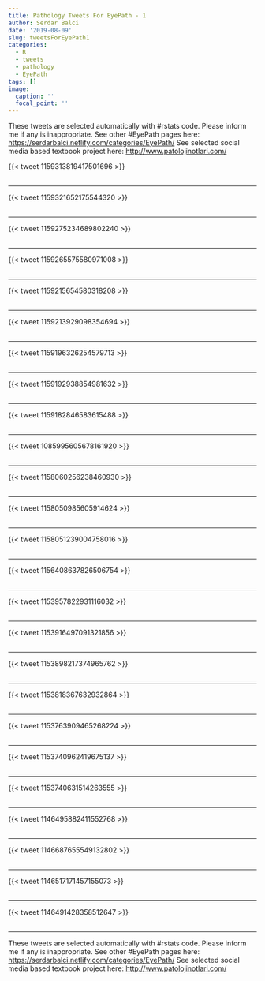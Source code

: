 ```yaml
---
title: Pathology Tweets For EyePath - 1
author: Serdar Balci
date: '2019-08-09'
slug: tweetsForEyePath1
categories:
  - R
  - tweets
  - pathology
  - EyePath
tags: []
image:
  caption: ''
  focal_point: ''
---
```



These tweets are selected automatically with #rstats code. Please inform me if any is inappropriate.
See other #EyePath pages here: https://serdarbalci.netlify.com/categories/EyePath/ 
See selected social media based textbook project here: http://www.patolojinotlari.com/

{{< tweet 1159313819417501696 >}}
<br>
<br>
<hr>
{{< tweet 1159321652175544320 >}}
<br>
<br>
<hr>
{{< tweet 1159275234689802240 >}}
<br>
<br>
<hr>
{{< tweet 1159265575580971008 >}}
<br>
<br>
<hr>
{{< tweet 1159215654580318208 >}}
<br>
<br>
<hr>
{{< tweet 1159213929098354694 >}}
<br>
<br>
<hr>
{{< tweet 1159196326254579713 >}}
<br>
<br>
<hr>
{{< tweet 1159192938854981632 >}}
<br>
<br>
<hr>
{{< tweet 1159182846583615488 >}}
<br>
<br>
<hr>
{{< tweet 1085995605678161920 >}}
<br>
<br>
<hr>
{{< tweet 1158060256238460930 >}}
<br>
<br>
<hr>
{{< tweet 1158050985605914624 >}}
<br>
<br>
<hr>
{{< tweet 1158051239004758016 >}}
<br>
<br>
<hr>
{{< tweet 1156408637826506754 >}}
<br>
<br>
<hr>
{{< tweet 1153957822931116032 >}}
<br>
<br>
<hr>
{{< tweet 1153916497091321856 >}}
<br>
<br>
<hr>
{{< tweet 1153898217374965762 >}}
<br>
<br>
<hr>
{{< tweet 1153818367632932864 >}}
<br>
<br>
<hr>
{{< tweet 1153763909465268224 >}}
<br>
<br>
<hr>
{{< tweet 1153740962419675137 >}}
<br>
<br>
<hr>
{{< tweet 1153740631514263555 >}}
<br>
<br>
<hr>
{{< tweet 1146495882411552768 >}}
<br>
<br>
<hr>
{{< tweet 1146687655549132802 >}}
<br>
<br>
<hr>
{{< tweet 1146517171457155073 >}}
<br>
<br>
<hr>
{{< tweet 1146491428358512647 >}}
<br>
<br>
<hr>


These tweets are selected automatically with #rstats code. Please inform me if any is inappropriate.
See other #EyePath pages here: https://serdarbalci.netlify.com/categories/EyePath/ 
See selected social media based textbook project here: http://www.patolojinotlari.com/
